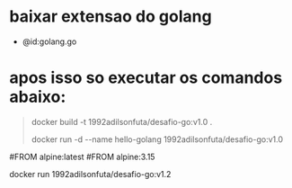 
# baixar extensao do golang
- @id:golang.go 



# apos isso so executar os comandos abaixo:

> docker build -t 1992adilsonfuta/desafio-go:v1.0 . 
>
> docker run -d --name hello-golang 1992adilsonfuta/desafio-go:v1.0


#FROM alpine:latest
#FROM alpine:3.15 


docker run 1992adilsonfuta/desafio-go:v1.2
